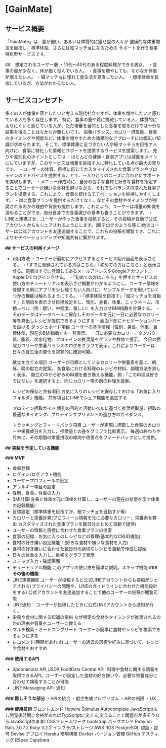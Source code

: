 # [GainMate]

## サービス概要
「GainMate」は、食が細い、あるいは体質的に痩せ型の人々が
健康的な体重増加を目指し、標準体型、さらには細マッチョになるための
サポートを行う食事特化型サービスです。


##　想定されるユーザー層
・10代～40代のある程度料理ができる男女。
・食事の量が少なく、体が細く悩んでいる人。
・食事を増やしても、なかなか体重が増えない人。
・細マッチョに憧れて食生活を見直したい人。
・標準体重を目指しているが、方法がわからない人。
## サービスコンセプト
多くの人が体重を落としたいと考える現代社会ですが、体重を増やしたいと感じている人も多く存在します。
特に、食事の量や質に挑戦している人、体質的に太りにくいと感じている人が、ただ増量を目的とした食事を取るだけでは十分な結果を得ることはなかなか難しいです。
栄養バランス、カロリー摂取量、食事のタイミングや頻度など、体重を増やすための効果的なアプローチには幅広い知識が求められます。
そこで、標準体重に近づきたい人や細マッチョを目指す人向けに、食事に特化した情報とサポートを提供するサービスを提案します。
売りや差別化のポイントとしては
・ほとんどの健康・食事アプリは減量をメインにしていますが、このサービスは増量を目指す人に特化している点が最大の売りです。
・ユーザーの体質、目標に応じてカスタマイズされた食事プランやプロテインのアドバイスを提供することで、一人ひとりのニーズに合わせたサポートを実現します。
・メニュー作成時に、自分の苦手な食材と好きな食材を指定することでユーザーが嫌いな食材を避けながら、それでもバランスの取れた食事プランを提案する。これにより、食事を続けるモチベーションを維持しやすくします。
・単に食事プランを提供するだけでなく、なぜその食材やタイミングが推奨されるのかの理由や背景も提供します。これにより、ユーザーは増量の知識を深めることができ、自分自身での食事選びの基準も養うことができます。
・LINEと連携させ、ユーザーが作った食事を投稿すると、その投稿が自動で公式アカウントからもシェアされるようにします。(飯テログのような感じ)他のユーザーは公式アカウントを友達追加することで、これらの投稿を閲覧でき、これによりモチベーションアップや知識共有に繋がります。

**## サービスの利用イメージ**
* 利用方法
  ・ユーザーが最初にアクセスするとサービス紹介画面を表示させる。
  ・「すでに登録されている方はこちら」「初めての方はこちら」と表示させる。前者はすでに登録してあるメールアドレスやGoogleアカウント、AppleIDでログインさせる。
  ・「初めての方はこちら」を押すとサービスの使い方のチュートリアルを表示させ概要がわかるようにし、ユーザー情報を登録する前にアプリを少し触りたい人向けに、サンプルデータを用いていくつかの機能は触れるようにする。
  ・「標準体型を目指す」「細マッチョを目指す」と項目を表示させ目標設定をし、性別、身長、体重、ニックネーム、活動レベル（例：軽い、中程度、激しい）を入力させBMI指数を計算する。
  ・そのデータはデータベースに保存しそのデータを元に一日に必要なカロリー等を算出しレシピが提供できるようにする
  ・画面下部にナビゲーションバーを設ける
  ダッシュボード項目
ユーザーの基本情報（性別、身長、体重、目標体型、現在のBMI指数）を一覧表示。
一日に必要なカロリー、タンパク質、脂質、炭水化物、プロテインの推奨量をグラフや数値で提示。
今日の摂取カロリーや栄養バランスのログをグラフで表示。これによりユーザーは日々の食生活の変化を視覚的に確認可能。

  献立を立てる項目
ユーザーが目標としているカロリーや栄養素を基に、朝、昼、晩の献立の提案。
各食事における料理のレシピや材料、調理方法を詳しく表示。
献立の中から好みの料理を置き換える機能。例：「この料理は好きではない」を選択すると、同じカロリー帯の別の料理を提案。

  レシピの保存と共有項目
お気に入りのレシピを保存しておける「お気に入りフォルダ」機能。
共有項目にLINEでシェア機能を追加する

  プロテイン摂取ガイド
個別の目的と活動レベルに基づく推奨摂取量、摂取の最適なタイミング、プロテインサプリメントの選び方のガイダンス。

  トラッキングとフィードバック項目
ユーザーが実際に摂取した食事のカロリーや栄養成分を入力し、推奨量との差をグラフで比較表示。
毎週の終わりや月末に、その期間の栄養摂取の傾向や改善点をフィードバックとして提供。

**## 実装を予定している機能**

**### MVP**
* 会員登録
* ログイン/ログアウト機能
* ユーザープロフィールの設定
* アレルギー項目の設定
* 性別、身長、体重の入力
* BMI計算(身長と体重を元にBMIを計算し、ユーザーの現在の状態を示す体重の記録機能)
* 目標設定（標準体重を目指すか、細マッチョを目指すか等）
* カロリーと栄養計算(プロフィール情報を元に必要なカロリー、栄養素を算出
  カスタマイズされた食事プランを数日分まとめて自動で提供)
* ユーザーの情報と目標に合わせた食事プランの提案
* 食事の記録、お気に入りのレシピなどの管理(基本的なCRUD機能)
* 食材の好き嫌い設定機能：(好きな食材や嫌いな食材を入力)
* 食材の好き嫌いに合わせた数日分の適切なレシピを自動で作成し提案
* 日々の体重を入力し、推移をグラフで表示
* ステップ入力・確認画面
* チュートリアル機能
  このアプリの使い方を簡単に説明。スキップ機能
**### その後の機能**
* LINE連携機能
  ユーザーが投稿すると公式LINEアカウントからも投稿がシェアされる(プライバシーの問題や、LINEのガイドラインに合わせた機能設計をする)
公式アカウントを友達追加することで他のユーザーの投稿が閲覧可能
* LINE通知：
  ユーザーが投稿したときに公式LINEアカウントから通知が行く。
* 栄養や食材に関する知識の提供
  なぜ特定の食材やタイミングが推奨されるのかの理由や背景をユーザーに教える
* マルチ検索・オートコンプリート
  ユーザーが簡単に食材やレシピを検索できるようにする
* レコメンド(時間があれば)
  ユーザーの過去の選択や好みに基づいて、レシピや食材をおすすめ

**### 使用するAPI**
* Spoonacular API,USDA FoodData Central API: 料理や食材に関する情報を取得できるAPI。ユーザーが設定した食材の好き嫌いや、必要な栄養成分に合わせて検索することが可能
* LINE Messaging API: 通知

**### 難しそうな部分**
・APIの統合
・献立生成アルゴリズム
・APIの制限
・UX


**### 使用技術**
フロントエンド
  Hotwire
  Stimulus Autocomplete
  JavaScript(もし開発後時間に余裕があればTypScriptに変える,変えることで問題点が多そうならJavaScriptのまま)
CSSフレームワーク
  bootstrap
バックエンド
  Ruby on Rails 7.0.7.2
  Ruby 3.2.2
インフラ/ストレージ
  AWS
RDS
  PostgreSQL
認証・認可
  Devise
デプロイ
  Heroku
環境構築
  Docker
バージョン管理
  GitHub
テスティング
   RSpec
   Capybara
